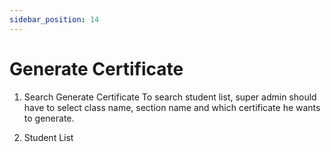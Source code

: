 ```yaml
---
sidebar_position: 14
---
```

 
# Generate Certificate
1. Search Generate Certificate
 To search student list, super admin should have to select class name, section name and which certificate he wants to generate.

2. Student List

